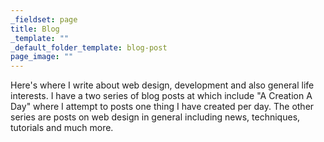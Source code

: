 ```yaml
---
_fieldset: page
title: Blog
_template: ""
_default_folder_template: blog-post
page_image: ""
---
```

<p>
	Here's where I write about web design, development and also general life interests. I have a two series of blog posts at which include "A Creation A Day" where I attempt to posts one thing I have created per day. The other series are posts on web design in general including news, techniques, tutorials and much more.
</p>